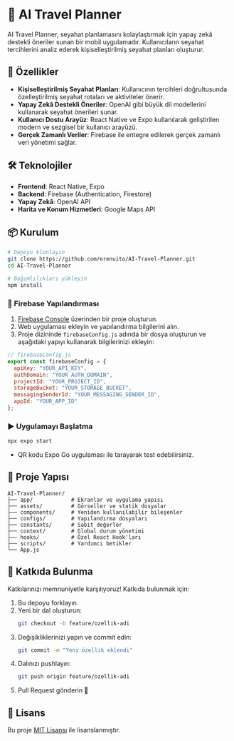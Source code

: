 
# 🧭 AI Travel Planner

AI Travel Planner, seyahat planlamasını kolaylaştırmak için yapay zekâ destekli öneriler sunan bir mobil uygulamadır. Kullanıcıların seyahat tercihlerini analiz ederek kişiselleştirilmiş seyahat planları oluşturur.

## 🚀 Özellikler

- **Kişiselleştirilmiş Seyahat Planları**: Kullanıcının tercihleri doğrultusunda özelleştirilmiş seyahat rotaları ve aktiviteler önerir.
- **Yapay Zekâ Destekli Öneriler**: OpenAI gibi büyük dil modellerini kullanarak seyahat önerileri sunar.
- **Kullanıcı Dostu Arayüz**: React Native ve Expo kullanılarak geliştirilen modern ve sezgisel bir kullanıcı arayüzü.
- **Gerçek Zamanlı Veriler**: Firebase ile entegre edilerek gerçek zamanlı veri yönetimi sağlar.

## 🛠️ Teknolojiler

- **Frontend**: React Native, Expo
- **Backend**: Firebase (Authentication, Firestore)
- **Yapay Zekâ**: OpenAI API
- **Harita ve Konum Hizmetleri**: Google Maps API

## 📦 Kurulum

```bash
# Depoyu klonlayın
git clone https://github.com/erenuito/AI-Travel-Planner.git
cd AI-Travel-Planner

# Bağımlılıkları yükleyin
npm install
```

### 🔧 Firebase Yapılandırması

1. [Firebase Console](https://console.firebase.google.com/) üzerinden bir proje oluşturun.
2. Web uygulaması ekleyin ve yapılandırma bilgilerini alın.
3. Proje dizininde `firebaseConfig.js` adında bir dosya oluşturun ve aşağıdaki yapıyı kullanarak bilgilerinizi ekleyin:

```javascript
// firebaseConfig.js
export const firebaseConfig = {
  apiKey: "YOUR_API_KEY",
  authDomain: "YOUR_AUTH_DOMAIN",
  projectId: "YOUR_PROJECT_ID",
  storageBucket: "YOUR_STORAGE_BUCKET",
  messagingSenderId: "YOUR_MESSAGING_SENDER_ID",
  appId: "YOUR_APP_ID"
};
```

### ▶️ Uygulamayı Başlatma

```bash
npx expo start
```

- QR kodu Expo Go uygulaması ile tarayarak test edebilirsiniz.

## 📁 Proje Yapısı

```
AI-Travel-Planner/
├── app/            # Ekranlar ve uygulama yapısı
├── assets/         # Görseller ve statik dosyalar
├── components/     # Yeniden kullanılabilir bileşenler
├── configs/        # Yapılandırma dosyaları
├── constants/      # Sabit değerler
├── context/        # Global durum yönetimi
├── hooks/          # Özel React Hook'ları
├── scripts/        # Yardımcı betikler
└── App.js
```

## 🤝 Katkıda Bulunma

Katkılarınızı memnuniyetle karşılıyoruz! Katkıda bulunmak için:

1. Bu depoyu forklayın.
2. Yeni bir dal oluşturun:  
   ```bash
   git checkout -b feature/ozellik-adi
   ```
3. Değişikliklerinizi yapın ve commit edin:  
   ```bash
   git commit -m "Yeni özellik eklendi"
   ```
4. Dalınızı pushlayın:  
   ```bash
   git push origin feature/ozellik-adi
   ```
5. Pull Request gönderin 🎉

## 📄 Lisans

Bu proje [MIT Lisansı](LICENSE) ile lisanslanmıştır.
